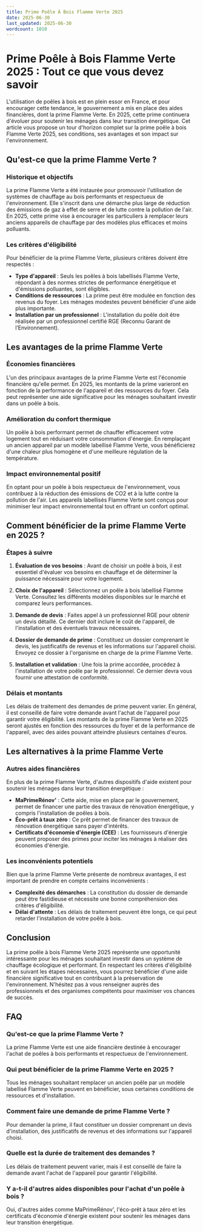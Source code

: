 ```yaml
---
title: Prime Poêle À Bois Flamme Verte 2025
date: 2025-06-30
last_updated: 2025-06-30
wordcount: 1010
---
```


# Prime Poêle à Bois Flamme Verte 2025 : Tout ce que vous devez savoir

L'utilisation de poêles à bois est en plein essor en France, et pour encourager cette tendance, le gouvernement a mis en place des aides financières, dont la prime Flamme Verte. En 2025, cette prime continuera d'évoluer pour soutenir les ménages dans leur transition énergétique. Cet article vous propose un tour d'horizon complet sur la prime poêle à bois Flamme Verte 2025, ses conditions, ses avantages et son impact sur l'environnement.

## Qu'est-ce que la prime Flamme Verte ?

### Historique et objectifs

La prime Flamme Verte a été instaurée pour promouvoir l'utilisation de systèmes de chauffage au bois performants et respectueux de l'environnement. Elle s'inscrit dans une démarche plus large de réduction des émissions de gaz à effet de serre et de lutte contre la pollution de l'air. En 2025, cette prime vise à encourager les particuliers à remplacer leurs anciens appareils de chauffage par des modèles plus efficaces et moins polluants.

### Les critères d'éligibilité

Pour bénéficier de la prime Flamme Verte, plusieurs critères doivent être respectés :

- **Type d'appareil** : Seuls les poêles à bois labellisés Flamme Verte, répondant à des normes strictes de performance énergétique et d'émissions polluantes, sont éligibles.
- **Conditions de ressources** : La prime peut être modulée en fonction des revenus du foyer. Les ménages modestes peuvent bénéficier d'une aide plus importante.
- **Installation par un professionnel** : L'installation du poêle doit être réalisée par un professionnel certifié RGE (Reconnu Garant de l’Environnement).

## Les avantages de la prime Flamme Verte

### Économies financières

L'un des principaux avantages de la prime Flamme Verte est l'économie financière qu'elle permet. En 2025, les montants de la prime varieront en fonction de la performance de l'appareil et des ressources du foyer. Cela peut représenter une aide significative pour les ménages souhaitant investir dans un poêle à bois.

### Amélioration du confort thermique

Un poêle à bois performant permet de chauffer efficacement votre logement tout en réduisant votre consommation d'énergie. En remplaçant un ancien appareil par un modèle labellisé Flamme Verte, vous bénéficierez d'une chaleur plus homogène et d'une meilleure régulation de la température.

### Impact environnemental positif

En optant pour un poêle à bois respectueux de l'environnement, vous contribuez à la réduction des émissions de CO2 et à la lutte contre la pollution de l'air. Les appareils labellisés Flamme Verte sont conçus pour minimiser leur impact environnemental tout en offrant un confort optimal.

## Comment bénéficier de la prime Flamme Verte en 2025 ?

### Étapes à suivre

1. **Évaluation de vos besoins** : Avant de choisir un poêle à bois, il est essentiel d'évaluer vos besoins en chauffage et de déterminer la puissance nécessaire pour votre logement.
   
2. **Choix de l'appareil** : Sélectionnez un poêle à bois labellisé Flamme Verte. Consultez les différents modèles disponibles sur le marché et comparez leurs performances.

3. **Demande de devis** : Faites appel à un professionnel RGE pour obtenir un devis détaillé. Ce dernier doit inclure le coût de l'appareil, de l'installation et des éventuels travaux nécessaires.

4. **Dossier de demande de prime** : Constituez un dossier comprenant le devis, les justificatifs de revenus et les informations sur l'appareil choisi. Envoyez ce dossier à l'organisme en charge de la prime Flamme Verte.

5. **Installation et validation** : Une fois la prime accordée, procédez à l'installation de votre poêle par le professionnel. Ce dernier devra vous fournir une attestation de conformité.

### Délais et montants

Les délais de traitement des demandes de prime peuvent varier. En général, il est conseillé de faire votre demande avant l'achat de l'appareil pour garantir votre éligibilité. Les montants de la prime Flamme Verte en 2025 seront ajustés en fonction des ressources du foyer et de la performance de l'appareil, avec des aides pouvant atteindre plusieurs centaines d'euros.

## Les alternatives à la prime Flamme Verte

### Autres aides financières

En plus de la prime Flamme Verte, d'autres dispositifs d'aide existent pour soutenir les ménages dans leur transition énergétique :

- **MaPrimeRénov'** : Cette aide, mise en place par le gouvernement, permet de financer une partie des travaux de rénovation énergétique, y compris l'installation de poêles à bois.
- **Éco-prêt à taux zéro** : Ce prêt permet de financer des travaux de rénovation énergétique sans payer d'intérêts.
- **Certificats d'économie d'énergie (CEE)** : Les fournisseurs d'énergie peuvent proposer des primes pour inciter les ménages à réaliser des économies d'énergie.

### Les inconvénients potentiels

Bien que la prime Flamme Verte présente de nombreux avantages, il est important de prendre en compte certains inconvénients :

- **Complexité des démarches** : La constitution du dossier de demande peut être fastidieuse et nécessite une bonne compréhension des critères d'éligibilité.
- **Délai d'attente** : Les délais de traitement peuvent être longs, ce qui peut retarder l'installation de votre poêle à bois.

## Conclusion

La prime poêle à bois Flamme Verte 2025 représente une opportunité intéressante pour les ménages souhaitant investir dans un système de chauffage écologique et performant. En respectant les critères d'éligibilité et en suivant les étapes nécessaires, vous pourrez bénéficier d'une aide financière significative tout en contribuant à la préservation de l'environnement. N'hésitez pas à vous renseigner auprès des professionnels et des organismes compétents pour maximiser vos chances de succès.

## FAQ

### Qu'est-ce que la prime Flamme Verte ?

La prime Flamme Verte est une aide financière destinée à encourager l'achat de poêles à bois performants et respectueux de l'environnement.

### Qui peut bénéficier de la prime Flamme Verte en 2025 ?

Tous les ménages souhaitant remplacer un ancien poêle par un modèle labellisé Flamme Verte peuvent en bénéficier, sous certaines conditions de ressources et d'installation.

### Comment faire une demande de prime Flamme Verte ?

Pour demander la prime, il faut constituer un dossier comprenant un devis d'installation, des justificatifs de revenus et des informations sur l'appareil choisi.

### Quelle est la durée de traitement des demandes ?

Les délais de traitement peuvent varier, mais il est conseillé de faire la demande avant l'achat de l'appareil pour garantir l'éligibilité.

### Y a-t-il d'autres aides disponibles pour l'achat d'un poêle à bois ?

Oui, d'autres aides comme MaPrimeRénov', l'éco-prêt à taux zéro et les certificats d'économie d'énergie existent pour soutenir les ménages dans leur transition énergétique.
